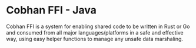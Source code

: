 # Cobhan FFI - Java

Cobhan FFI is a system for enabling shared code to be written in Rust or Go and consumed from all major languages/platforms in a safe and effective way, using easy helper functions to manage any unsafe data marshaling.
